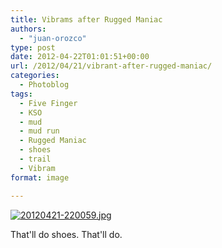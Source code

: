 ```yaml
---
title: Vibrams after Rugged Maniac
authors: 
  - "juan-orozco"
type: post
date: 2012-04-22T01:01:51+00:00
url: /2012/04/21/vibrant-after-rugged-maniac/
categories:
  - Photoblog
tags:
  - Five Finger
  - KSO
  - mud
  - mud run
  - Rugged Maniac
  - shoes
  - trail
  - Vibram
format: image

---
```

[<img class="alignnone size-full" src="http://juanthedesigner.files.wordpress.com/2012/04/20120421-220059.jpg?w=580" alt="20120421-220059.jpg" data-recalc-dims="1" />][1]

That'll do shoes. That'll do.

 [1]: http://juanthedesigner.files.wordpress.com/2012/04/20120421-220059.jpg?w=580